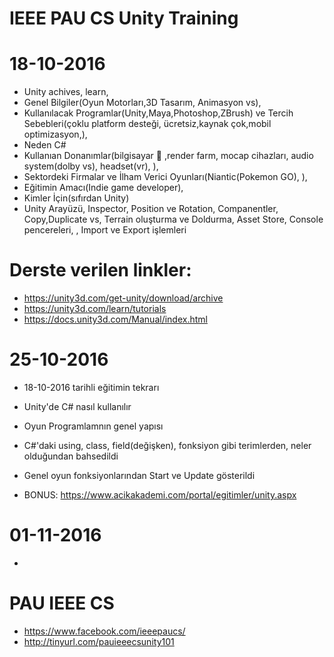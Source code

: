 # IEEE PAU CS Unity Training
# 18-10-2016
- Unity achives, learn, 
- Genel Bilgiler(Oyun Motorları,3D Tasarım, Animasyon vs),
- Kullanılacak  Programlar(Unity,Maya,Photoshop,ZBrush) ve Tercih Sebebleri(çoklu platform desteği, ücretsiz,kaynak çok,mobil optimizasyon,), 
- Neden C#
- Kullanıan Donanımlar(bilgisayar  ,render farm, mocap cihazları, audio system(dolby vs), headset(vr), ), 
- Sektordeki Firmalar ve İlham Verici Oyunları(Niantic(Pokemon GO), ), 
- Eğitimin Amacı(Indie game developer), 
- Kimler İçin(sıfırdan  Unity)
- Unity Arayüzü, Inspector, Position ve Rotation, Companentler, Copy,Duplicate vs, Terrain oluşturma ve Doldurma, Asset Store, Console pencereleri, , Import ve Export işlemleri

# Derste verilen linkler:
- https://unity3d.com/get-unity/download/archive
- https://unity3d.com/learn/tutorials
- https://docs.unity3d.com/Manual/index.html

# 25-10-2016
- 18-10-2016 tarihli eğitimin tekrarı
- Unity'de C# nasıl kullanılır
- Oyun Programlamnın genel yapısı
- C#'daki using, class, field(değişken), fonksiyon gibi terimlerden, neler olduğundan bahsedildi
- Genel oyun fonksiyonlarından Start ve Update gösterildi 

- BONUS: https://www.acikakademi.com/portal/egitimler/unity.aspx

# 01-11-2016
- 

# PAU IEEE CS
- https://www.facebook.com/ieeepaucs/
- http://tinyurl.com/pauieeecsunity101
